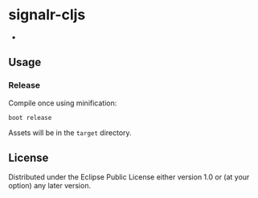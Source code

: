 # signalr-cljs

- 

## Usage


### Release

Compile once using minification:

```
boot release
```

Assets will be in the `target` directory.


## License

Distributed under the Eclipse Public License either version 1.0 or (at
your option) any later version.
